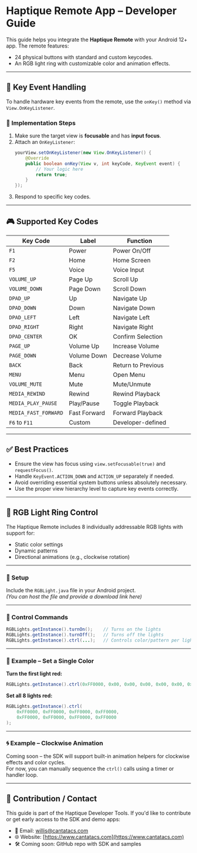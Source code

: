 
# Haptique Remote App – Developer Guide

This guide helps you integrate the **Haptique Remote** with your Android 12+ app. The remote features:

- 24 physical buttons with standard and custom keycodes.
- An RGB light ring with customizable color and animation effects.

---

## 🔑 Key Event Handling

To handle hardware key events from the remote, use the `onKey()` method via `View.OnKeyListener`.

### 📌 Implementation Steps

1. Make sure the target view is **focusable** and has **input focus**.
2. Attach an `OnKeyListener`:
   ```java
   yourView.setOnKeyListener(new View.OnKeyListener() {
       @Override
       public boolean onKey(View v, int keyCode, KeyEvent event) {
           // Your logic here
           return true;
       }
   });
   ```
3. Respond to specific key codes.

---

## 🎮 Supported Key Codes

| Key Code           | Label         | Function             |
|--------------------|---------------|----------------------|
| `F1`               | Power         | Power On/Off         |
| `F2`               | Home          | Home Screen          |
| `F5`               | Voice         | Voice Input          |
| `VOLUME_UP`        | Page Up       | Scroll Up            |
| `VOLUME_DOWN`      | Page Down     | Scroll Down          |
| `DPAD_UP`          | Up            | Navigate Up          |
| `DPAD_DOWN`        | Down          | Navigate Down        |
| `DPAD_LEFT`        | Left          | Navigate Left        |
| `DPAD_RIGHT`       | Right         | Navigate Right       |
| `DPAD_CENTER`      | OK            | Confirm Selection    |
| `PAGE_UP`          | Volume Up     | Increase Volume      |
| `PAGE_DOWN`        | Volume Down   | Decrease Volume      |
| `BACK`             | Back          | Return to Previous   |
| `MENU`             | Menu          | Open Menu            |
| `VOLUME_MUTE`      | Mute          | Mute/Unmute          |
| `MEDIA_REWIND`     | Rewind        | Rewind Playback      |
| `MEDIA_PLAY_PAUSE` | Play/Pause    | Toggle Playback      |
| `MEDIA_FAST_FORWARD` | Fast Forward| Forward Playback     |
| `F6` to `F11`      | Custom        | Developer-defined    |

---

## ✅ Best Practices

- Ensure the view has focus using `view.setFocusable(true)` and `requestFocus()`.
- Handle `KeyEvent.ACTION_DOWN` and `ACTION_UP` separately if needed.
- Avoid overriding essential system buttons unless absolutely necessary.
- Use the proper view hierarchy level to capture key events correctly.

---

## 🌈 RGB Light Ring Control

The Haptique Remote includes 8 individually addressable RGB lights with support for:

- Static color settings
- Dynamic patterns
- Directional animations (e.g., clockwise rotation)

---

### 📁 Setup

Include the `RGBLight.java` file in your Android project.  
*(You can host the file and provide a download link here)*

---

### 🔧 Control Commands

```java
RGBLights.getInstance().turnOn();    // Turns on the lights
RGBLights.getInstance().turnOff();   // Turns off the lights
RGBLights.getInstance().ctrl(...);   // Controls color/pattern per light
```

---

### 🎨 Example – Set a Single Color

**Turn the first light red:**
```java
RGBLights.getInstance().ctrl(0xFF0000, 0x00, 0x00, 0x00, 0x00, 0x00, 0x00, 0x00);
```

**Set all 8 lights red:**
```java
RGBLights.getInstance().ctrl(
    0xFF0000, 0xFF0000, 0xFF0000, 0xFF0000,
    0xFF0000, 0xFF0000, 0xFF0000, 0xFF0000
);
```

---

### 🌀 Example – Clockwise Animation

Coming soon – the SDK will support built-in animation helpers for clockwise effects and color cycles.  
For now, you can manually sequence the `ctrl()` calls using a timer or handler loop.

---

## 📣 Contribution / Contact

This guide is part of the Haptique Developer Tools. If you'd like to contribute or get early access to the SDK and demo apps:

- 📧 Email: [willis@cantatacs.com](mailto:willis@cantatacs.com)  
- 🌐 Website: [https://www.cantatacs.com](https://www.cantatacs.com)  
- 🛠️ Coming soon: GitHub repo with SDK and samples
